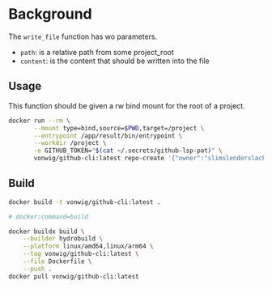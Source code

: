 # Background

The `write_file` function has wo parameters.

* `path`: is a relative path from some project_root
* `content`: is the content that should be written into the file

## Usage

This function should be given a rw bind mount for the root of a project.

```sh
docker run --rm \
       --mount type=bind,source=$PWD,target=/project \
       --entrypoint /app/result/bin/entrypoint \
       --workdir /project \
       -e GITHUB_TOKEN="$(cat ~/.secrets/github-lsp-pat)" \
       vonwig/github-cli:latest repo-create '{"owner":"slimslenderslacks","name":"test1","public":true}'
```

## Build

```sh
docker build -t vonwig/github-cli:latest .
```

```sh
# docker:command=build

docker buildx build \
    --builder hydrobuild \
    --platform linux/amd64,linux/arm64 \
    --tag vonwig/github-cli:latest \
    --file Dockerfile \
    --push .
docker pull vonwig/github-cli:latest
```
